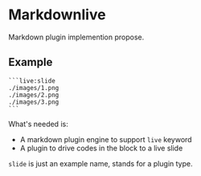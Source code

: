# Markdownlive

Markdown plugin implemention propose.

## Example

    ```live:slide
    ./images/1.png
    ./images/2.png
    ./images/3.png
    ```

What's needed is:

- A markdown plugin engine to support `live` keyword
- A plugin to drive codes in the block to a live slide

`slide` is just an example name, stands for a plugin type.
